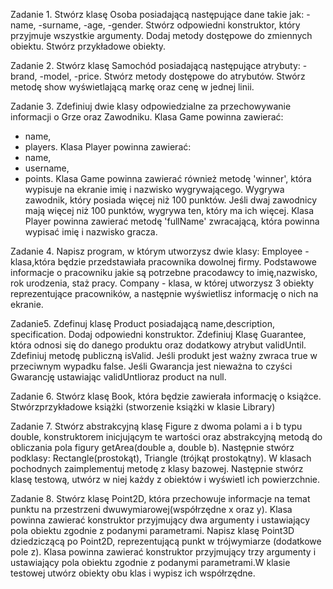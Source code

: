 Zadanie 1.
Stwórz klasę Osoba posiadającą następujące dane takie jak:
-name,
-surname,
-age,
-gender.
Stwórz odpowiedni konstruktor, który przyjmuje wszystkie argumenty. Dodaj metody dostępowe do zmiennych obiektu. Stwórz przykładowe 
obiekty.

Zadanie 2.
Stwórz klasę Samochód posiadającą następujące atrybuty:
-brand, 
-model,
-price.
Stwórz metody dostępowe do atrybutów. Stwórz metodę show wyświetlającą markę oraz cenę w jednej linii.

Zadanie 3.
Zdefiniuj dwie klasy odpowiedzialne za przechowywanie informacji o Grze oraz Zawodniku.
Klasa Game powinna zawierać:
- name,
- players.
Klasa Player powinna zawierać:
- name,
- username,
- points.
Klasa Game powinna zawierać również metodę 'winner', która wypisuje na ekranie imię i nazwisko wygrywającego. Wygrywa zawodnik, który
posiada więcej niż 100 punktów. Jeśli dwaj zawodnicy mają więcej niż 100 punktów, wygrywa ten, który ma ich więcej. Klasa Player
powinna zawierać metodę 'fullName' zwracającą, która powinna wypisać imię i nazwisko gracza.

Zadanie 4.
Napisz program, w którym utworzysz dwie klasy:
Employee -klasa,która będzie przedstawiała pracownika dowolnej firmy. Podstawowe informacje o pracowniku jakie są potrzebne pracodawcy
to imię,nazwisko, rok urodzenia, staż pracy.
Company - klasa, w której utworzysz 3 obiekty reprezentujące pracowników, a następnie wyświetlisz informację o nich na ekranie.

Zadanie5.
Zdefinuj klasę Product posiadającą name,description, specification. Dodaj odpowiedni konstruktor. Zdefiniuj Klasę Guarantee, która
odnosi się do danego produktu oraz dodatkowy atrybut validUntil. Zdefiniuj metodę publiczną isValid. Jeśli produkt jest ważny zwraca
true w przeciwnym wypadku false. Jeśli Gwarancja jest nieważna to czyści Gwarancję ustawiając validUntlioraz product na null.

Zadanie 6.
Stwórz klasę Book, która będzie zawierała informację o książce. Stwórzprzykładowe książki (stworzenie książki w klasie Library)

Zadanie 7.
Stwórz abstrakcyjną klasę Figure z dwoma polami a i b typu double, konstruktorem inicjującym te wartości oraz abstrakcyjną 
metodą do obliczania pola figury getArea(double a, double b). Następnie stwórz podklasy: Rectangle(prostokąt), 
Triangle (trójkąt prostokątny). W klasach pochodnych zaimplementuj metodę z klasy bazowej. Następnie stwórz klasę testową, 
utwórz w niej każdy z obiektów i wyświetl ich powierzchnie.

Zadanie 8.
Stwórz klasę Point2D, która przechowuje informacje na temat punktu  na przestrzeni dwuwymiarowej(współrzędne x oraz y).
Klasa powinna zawierać konstruktor przyjmujący dwa argumenty i ustawiający pola obiektu zgodnie z podanymi parametrami.
Napisz klasę Point3D dziedziczącą po Point2D, reprezentującą punkt w trójwymiarze (dodatkowe pole z). Klasa powinna zawierać 
konstruktor przyjmujący trzy argumenty i ustawiający pola obiektu zgodnie z podanymi parametrami.W klasie testowej utwórz obiekty
obu klas i wypisz ich współrzędne.
